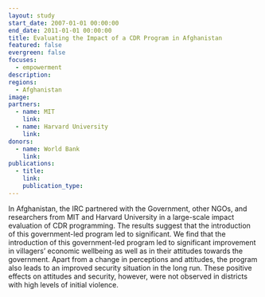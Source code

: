```yaml
---
layout: study
start_date: 2007-01-01 00:00:00
end_date: 2011-01-01 00:00:00
title: Evaluating the Impact of a CDR Program in Afghanistan
featured: false
evergreen: false
focuses:
  - empowerment
description:
regions:
  - Afghanistan
image:
partners:
  - name: MIT
    link:
  - name: Harvard University
    link:
donors:
  - name: World Bank
    link:
publications:
  - title:
    link:
    publication_type:
---
```


In Afghanistan, the IRC partnered with the Government, other NGOs, and researchers from MIT and Harvard University in a large-scale impact evaluation of CDR programming. The results suggest that the introduction of this government-led program led to significant. We find that the introduction of this government-led program led to significant improvement in villagers’ economic wellbeing as well as in their attitudes towards the government. Apart from a change in perceptions and attitudes, the program also leads to an improved security situation in the long run. These positive effects on attitudes and security, however, were not observed in districts with high levels of initial violence.